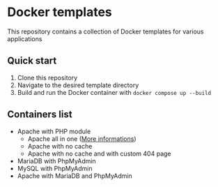 
# Docker templates

This repository contains a collection of Docker templates for various applications

## Quick start

1. Clone this repository
2. Navigate to the desired template directory
3. Build and run the Docker container with `docker compose up --build`

## Containers list

- Apache with PHP module
  - Apache all in one ([More informations](apache/apache_all_in_one/README.md))
  - Apache with no cache
  - Apache with no cache and with custom 404 page
- MariaDB with PhpMyAdmin
- MySQL with PhpMyAdmin
- Apache with MariaDB and PhpMyAdmin
